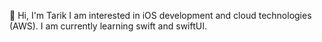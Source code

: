   👋 Hi, I'm Tarik I am interested in iOS development and cloud technologies (AWS). 
  I am currently learning swift and swiftUI. 







